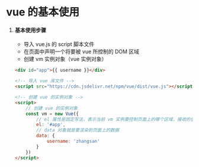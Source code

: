 # vue 的基本使用

1. #### 基本使用步骤

   - 导入 vue.js 的 script 脚本文件
   - 在页面中声明一个将要被 vue 所控制的 DOM 区域
   - 创建 vm 实例对象（vue 实例对象）

   ```html
   <div id="app">{{ username }}</div>
   
   <!-- 导入 vue 库文件 -->
   <script src="https://cdn.jsdelivr.net/npm/vue/dist/vue.js"></script>
   
   <!-- 创建 vue 的实例对象 -->
   <script>
       // 创建 vue 的实例对象
       const vm = new Vue({
           // el 属性是固定写法，表示当前 vm 实例要控制页面上的哪个区域，接收的值是一个选择器
           el: '#app',
           // data 对象就是要渲染到页面上的数据
           data: {
               username: 'zhangsan'
           }
       })
   </script>
   ```